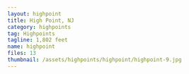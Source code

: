 ```yaml
---
layout: highpoint
title: High Point, NJ
category: highpoints
tag: Highpoints
tagline: 1,802 feet
name: highpoint
files: 13
thumbnail: /assets/highpoints/highpoint/highpoint-9.jpg
---
```

